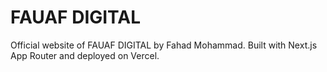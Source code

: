 # FAUAF DIGITAL

Official website of FAUAF DIGITAL by Fahad Mohammad. Built with Next.js App Router and deployed on Vercel.
